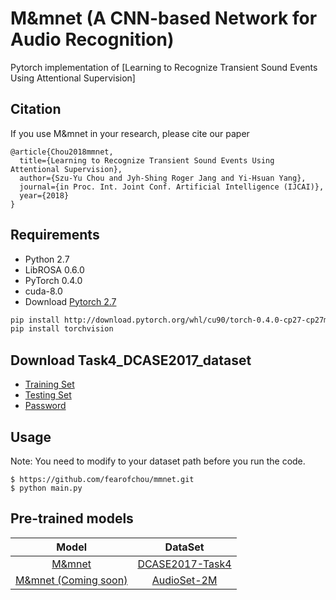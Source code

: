 # M&mnet (A CNN-based Network for Audio Recognition)
Pytorch implementation of [Learning to Recognize Transient Sound Events Using Attentional Supervision]


## Citation
If you use M&mnet in your research, please cite our paper

    @article{Chou2018mmnet,
      title={Learning to Recognize Transient Sound Events Using Attentional Supervision},
      author={Szu-Yu Chou and Jyh-Shing Roger Jang and Yi-Hsuan Yang},
      journal={in Proc. Int. Joint Conf. Artificial Intelligence (IJCAI)},
      year={2018}
    }

## Requirements
* Python 2.7
* LibROSA 0.6.0
* PyTorch 0.4.0
* cuda-8.0
* Download [Pytorch 2.7](https://pytorch.org)
```bash
pip install http://download.pytorch.org/whl/cu90/torch-0.4.0-cp27-cp27mu-linux_x86_64.whl
pip install torchvision
```

## Download Task4_DCASE2017_dataset
* [Training Set](https://drive.google.com/file/d/1HOQaUHbTgCRsS6Sr9I9uE6uCjiNPC3d3/view)
* [Testing Set](https://drive.google.com/file/d/1GfP5JATSmCqD8p3CBIkk1J90mfJuPI-k/view)
* [Password](https://groups.google.com/forum/#!searchin/dcase-discussions/own%7Csort:relevance/dcase-discussions/Lk2dTScX3A8/kvW17tlzAgAJ)


## Usage
Note: You need to modify to your dataset path before you run the code.

	$ https://github.com/fearofchou/mmnet.git
    $ python main.py

## Pre-trained models
Model |DataSet |
:----:|:--------:|
[M&mnet](https://drive.google.com/file/d/1cdaQNltci_9namelgMS3Vjc16kF8g8A9/view?usp=sharing)|[DCASE2017-Task4](http://www.cs.tut.fi/sgn/arg/dcase2017/challenge/task-large-scale-sound-event-detection)
[M&mnet (Coming soon)](https://github.com/fearofchou/mmnet)|[AudioSet-2M](https://research.google.com/audioset/)

